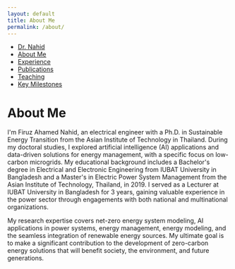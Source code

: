 ```yaml
---
layout: default
title: About Me
permalink: /about/
---
```


<!-- TOP NAVIGATION BAR -->
<nav class="top-nav">
  <ul>
    <li><a href="/">Dr. Nahid</a></li>
    <li><a href="/about/">About Me</a></li>
    <li><a href="/experience/">Experience</a></li>
    <li><a href="/publications/">Publications</a></li>
    <li><a href="/teaching/">Teaching</a></li>
    <li><a href="/milestones/">Key Milestones</a></li>
  </ul>
</nav>

<h1>About Me</h1>

<div class="main-content">
  
  <p>I'm Firuz Ahamed Nahid, an electrical engineer with a Ph.D. in Sustainable Energy Transition from the Asian Institute of Technology in Thailand. During my doctoral studies, I explored artificial intelligence (AI) applications and data-driven solutions for energy management, with a specific focus on low-carbon microgrids. My educational background includes a Bachelor's degree in Electrical and Electronic Engineering from IUBAT University in Bangladesh and a Master's in Electric Power System Management from the Asian Institute of Technology, Thailand, in 2019. I served as a Lecturer at IUBAT University in Bangladesh for 3 years, gaining valuable experience in the power sector through engagements with both national and multinational organizations.</p>

  <p>My research expertise covers net-zero energy system modeling, AI applications in power systems, energy management, energy modeling, and the seamless integration of renewable energy sources. My ultimate goal is to make a significant contribution to the development of zero-carbon energy solutions that will benefit society, the environment, and future generations.</p>

</div>
